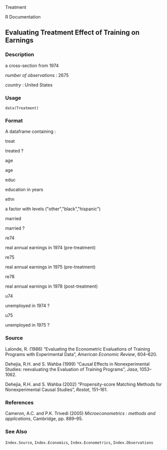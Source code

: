 Treatment

R Documentation

## Evaluating Treatment Effect of Training on Earnings

### Description

a cross-section from 1974

_number of observations_ : 2675

_country_ : United States

### Usage

    data(Treatment)

### Format

A dataframe containing :

treat

treated ?

age

age

educ

education in years

ethn

a factor with levels ("other","black","hispanic")

married

married ?

re74

real annual earnings in 1974 (pre-treatment)

re75

real annual earnings in 1975 (pre-treatment)

re78

real annual earnings in 1978 (post-treatment)

u74

unemployed in 1974 ?

u75

unemployed in 1975 ?

### Source

Lalonde, R. (1986) “Evaluating the Econometric Evaluations of Training
Programs with Experimental Data”, _American Economic Review_, 604–620.

Dehejia, R.H. and S. Wahba (1999) “Causal Effects in Nonexperimental Studies:
reevaluating the Evaluation of Training Programs”, _Jasa_, 1053–1062.

Dehejia, R.H. and S. Wahba (2002) “Propensity-score Matching Methods for
Nonexperimental Causal Studies”, _Restat_, 151–161.

### References

Cameron, A.C. and P.K. Trivedi (2005) _Microeconometrics : methods and
applications_, Cambridge, pp. 889–95.

### See Also

`Index.Source`, `Index.Economics`, `Index.Econometrics`, `Index.Observations`

